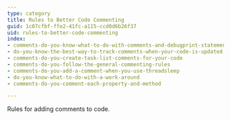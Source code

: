 ```yaml
---
type: category
title: Rules to Better Code Commenting
guid: 1c07cfbf-ffe2-41fc-a115-ccd0d6b26f37
uid: rules-to-better-code-commenting
index:
- comments-do-you-know-what-to-do-with-comments-and-debugprint-statements
- do-you-know-the-best-way-to-track-comments-when-your-code-is-updated
- comments-do-you-create-task-list-comments-for-your-code
- comments-do-you-follow-the-general-commenting-rules
- comments-do-you-add-a-comment-when-you-use-threadsleep
- do-you-know-what-to-do-with-a-work-around
- comments-do-you-comment-each-property-and-method

---
```

<p>​​Rules for adding comments to code.​<br></p>


